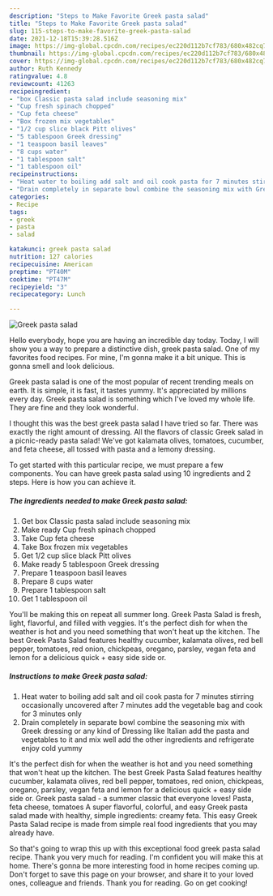 ```yaml
---
description: "Steps to Make Favorite Greek pasta salad"
title: "Steps to Make Favorite Greek pasta salad"
slug: 115-steps-to-make-favorite-greek-pasta-salad
date: 2021-12-18T15:39:28.516Z
image: https://img-global.cpcdn.com/recipes/ec220d112b7cf783/680x482cq70/greek-pasta-salad-recipe-main-photo.jpg
thumbnail: https://img-global.cpcdn.com/recipes/ec220d112b7cf783/680x482cq70/greek-pasta-salad-recipe-main-photo.jpg
cover: https://img-global.cpcdn.com/recipes/ec220d112b7cf783/680x482cq70/greek-pasta-salad-recipe-main-photo.jpg
author: Ruth Kennedy
ratingvalue: 4.8
reviewcount: 41263
recipeingredient:
- "box Classic pasta salad include seasoning mix"
- "Cup fresh spinach chopped"
- "Cup feta cheese"
- "Box frozen mix vegetables"
- "1/2 cup slice black Pitt olives"
- "5 tablespoon Greek dressing"
- "1 teaspoon basil leaves"
- "8 cups water"
- "1 tablespoon salt"
- "1 tablespoon oil"
recipeinstructions:
- "Heat water to boiling add salt and oil cook pasta for 7 minutes stirring occasionally uncovered after 7 minutes add the vegetable bag and cook for 3 minutes only"
- "Drain completely in separate bowl combine the seasoning mix with Greek dressing or any kind of Dressing like Italian add the pasta and vegetables to it and mix well add the other ingredients and refrigerate enjoy cold yummy"
categories:
- Recipe
tags:
- greek
- pasta
- salad

katakunci: greek pasta salad 
nutrition: 127 calories
recipecuisine: American
preptime: "PT40M"
cooktime: "PT47M"
recipeyield: "3"
recipecategory: Lunch

---
```



![Greek pasta salad](https://img-global.cpcdn.com/recipes/ec220d112b7cf783/680x482cq70/greek-pasta-salad-recipe-main-photo.jpg)

Hello everybody, hope you are having an incredible day today. Today, I will show you a way to prepare a distinctive dish, greek pasta salad. One of my favorites food recipes. For mine, I'm gonna make it a bit unique. This is gonna smell and look delicious.

Greek pasta salad is one of the most popular of recent trending meals on earth. It is simple, it is fast, it tastes yummy. It's appreciated by millions every day. Greek pasta salad is something which I've loved my whole life. They are fine and they look wonderful.

I thought this was the best greek pasta salad I have tried so far. There was exactly the right amount of dressing. All the flavors of classic Greek salad in a picnic-ready pasta salad! We&#39;ve got kalamata olives, tomatoes, cucumber, and feta cheese, all tossed with pasta and a lemony dressing.


To get started with this particular recipe, we must prepare a few components. You can have greek pasta salad using 10 ingredients and 2 steps. Here is how you can achieve it.

<!--inarticleads1-->

##### The ingredients needed to make Greek pasta salad:

1. Get box Classic pasta salad include seasoning mix
1. Make ready Cup fresh spinach chopped
1. Take Cup feta cheese
1. Take Box frozen mix vegetables
1. Get 1/2 cup slice black Pitt olives
1. Make ready 5 tablespoon Greek dressing
1. Prepare 1 teaspoon basil leaves
1. Prepare 8 cups water
1. Prepare 1 tablespoon salt
1. Get 1 tablespoon oil


You&#39;ll be making this on repeat all summer long. Greek Pasta Salad is fresh, light, flavorful, and filled with veggies. It&#39;s the perfect dish for when the weather is hot and you need something that won&#39;t heat up the kitchen. The best Greek Pasta Salad features healthy cucumber, kalamata olives, red bell pepper, tomatoes, red onion, chickpeas, oregano, parsley, vegan feta and lemon for a delicious quick + easy side side or. 

<!--inarticleads2-->

##### Instructions to make Greek pasta salad:

1. Heat water to boiling add salt and oil cook pasta for 7 minutes stirring occasionally uncovered after 7 minutes add the vegetable bag and cook for 3 minutes only
1. Drain completely in separate bowl combine the seasoning mix with Greek dressing or any kind of Dressing like Italian add the pasta and vegetables to it and mix well add the other ingredients and refrigerate enjoy cold yummy


It&#39;s the perfect dish for when the weather is hot and you need something that won&#39;t heat up the kitchen. The best Greek Pasta Salad features healthy cucumber, kalamata olives, red bell pepper, tomatoes, red onion, chickpeas, oregano, parsley, vegan feta and lemon for a delicious quick + easy side side or. Greek pasta salad - a summer classic that everyone loves! Pasta, feta cheese, tomatoes A super flavorful, colorful, and easy Greek pasta salad made with healthy, simple ingredients: creamy feta. This easy Greek Pasta Salad recipe is made from simple real food ingredients that you may already have. 

So that's going to wrap this up with this exceptional food greek pasta salad recipe. Thank you very much for reading. I'm confident you will make this at home. There's gonna be more interesting food in home recipes coming up. Don't forget to save this page on your browser, and share it to your loved ones, colleague and friends. Thank you for reading. Go on get cooking!

